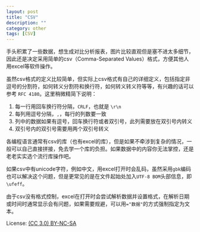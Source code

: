 ```yaml
---
layout: post
title: "CSV"
description: ""
category: other
tags: [CSV]
---
```


手头积累了一些数据，想生成对比分析报表，图片比较直观但是塞不进太多细节，因此还是决定采用简单的csv（Comma-Separated Values）格式，方便其他人用excel等软件操作。

虽然csv格式的定义比较简单，但实际上csv格式有自己的详细定义，包括指定非逗号的分割符，如何转义分割符和换行符，如何转义转义符等等，有兴趣的话可以参考 `RFC 4180`。这里稍微精简下说明：

1. 每一行用回车换行符分隔，`CRLF`，也就是 `\r\n`
1. 每列用逗号分隔，`,`，每行的列数要一致
1. 列中的数据如果有逗号，回车换行符或者双引号，此列需要放在双引号内转义
1. 双引号内的双引号需要用两个双引号转义

各编程语言通常有csv的库（也有excel的库），但是如果不牵涉到复杂的情况，一般可以自己直接拼接，免去学一个库的负担。如果数据中的内容你无法掌控，还是老老实实选个流行库操作吧。

如果csv中有unicode字符，例如中文，用excel打开时会乱码，虽然采用`gbk`编码也可以解决这个问题，但是更常见的是在文件起始处加入`UTF-8 BOM`头部信息，即`\ufeff`。

由于csv没有格式控制，excel在打开时会尝试解析数据并设置格式，在解析日期或时间时通常显示会有问题，如果需要规避，可以用`="数据"`的方式强制指定为文本。

License: [(CC 3.0) BY-NC-SA](http://creativecommons.org/licenses/by-nc-sa/3.0/)
